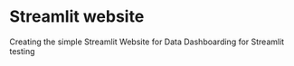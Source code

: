 # Streamlit website

Creating the simple Streamlit Website for Data Dashboarding for Streamlit testing
